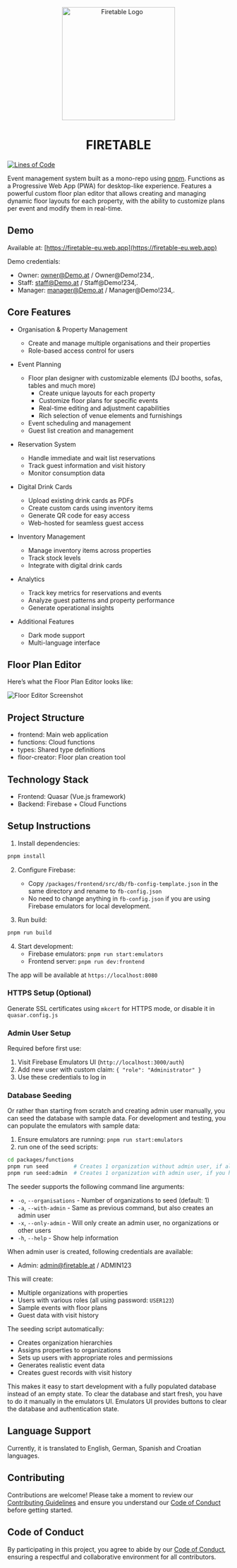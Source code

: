 <p align="center">
  <img src="packages/frontend/public/icons/icon-256x256.png" alt="Firetable Logo" width="256" height="256">
</p>

<h1 align="center">
FIRETABLE
</h1>

[![Lines of Code](https://sonarcloud.io/api/project_badges/measure?project=Smrtnyk_Firetable&metric=ncloc)](https://sonarcloud.io/summary/new_code?id=Smrtnyk_Firetable)

Event management system built as a mono-repo using [pnpm](https://pnpm.io/).
Functions as a Progressive Web App (PWA) for desktop-like experience.
Features a powerful custom floor plan editor that allows creating and managing dynamic floor layouts for each property, with the ability to customize plans per event and modify them in real-time.

## Demo
Available at: [https://firetable-eu.web.app](https://firetable-eu.web.app)

Demo credentials:
- Owner: owner@Demo.at / Owner@Demo!234,.
- Staff: staff@Demo.at / Staff@Demo!234,.
- Manager: manager@Demo.at / Manager@Demo!234,.

## Core Features

- Organisation & Property Management
  - Create and manage multiple organisations and their properties
  - Role-based access control for users

- Event Planning
    - Floor plan designer with customizable elements (DJ booths, sofas, tables and much more)
        - Create unique layouts for each property
        - Customize floor plans for specific events
        - Real-time editing and adjustment capabilities
        - Rich selection of venue elements and furnishings
  - Event scheduling and management
  - Guest list creation and management

- Reservation System
  - Handle immediate and wait list reservations
  - Track guest information and visit history
  - Monitor consumption data

- Digital Drink Cards
    - Upload existing drink cards as PDFs
    - Create custom cards using inventory items
    - Generate QR code for easy access
    - Web-hosted for seamless guest access

- Inventory Management
  - Manage inventory items across properties
  - Track stock levels
  - Integrate with digital drink cards

- Analytics
  - Track key metrics for reservations and events
  - Analyze guest patterns and property performance
  - Generate operational insights

- Additional Features
  - Dark mode support
  - Multi-language interface

## Floor Plan Editor

Here’s what the Floor Plan Editor looks like:

![Floor Editor Screenshot](screenshots/floor-editor.png)


## Project Structure

- frontend: Main web application
- functions: Cloud functions
- types: Shared type definitions
- floor-creator: Floor plan creation tool

## Technology Stack

- Frontend: Quasar (Vue.js framework)
- Backend: Firebase + Cloud Functions

## Setup Instructions

1. Install dependencies:
```bash
pnpm install
```

2. Configure Firebase:
   - Copy `/packages/frontend/src/db/fb-config-template.json` in the same directory and rename to `fb-config.json`
   - No need to change anything in `fb-config.json` if you are using Firebase emulators for local development.

3. Run build:
```bash
pnpm run build
```

4. Start development:
   - Firebase emulators: `pnpm run start:emulators`
   - Frontend server: `pnpm run dev:frontend`

The app will be available at `https://localhost:8080`

### HTTPS Setup (Optional)
Generate SSL certificates using `mkcert` for HTTPS mode, or disable it in `quasar.config.js`

### Admin User Setup
Required before first use:
1. Visit Firebase Emulators UI (`http://localhost:3000/auth`)
2. Add new user with custom claim: `{ "role": "Administrator" }`
3. Use these credentials to log in

### Database Seeding
Or rather than starting from scratch and creating admin user manually, you can seed the database with sample data.
For development and testing, you can populate the emulators with sample data:

1. Ensure emulators are running: `pnpm run start:emulators`
2. run one of the seed scripts:
```bash
cd packages/functions
pnpm run seed        # Creates 1 organization without admin user, if already created an admin user
pnpm run seed:admin  # Creates 1 organization with admin user, if you haven't created one yet
```

The seeder supports the following command line arguments:

* `-o`, `--organisations` - Number of organizations to seed (default: 1)
* `-a`, `--with-admin` - Same as previous command, but also creates an admin user
* `-x`, `--only-admin` - Will only create an admin user, no organizations or other users
* `-h`, `--help` - Show help information

When admin user is created, following credentials are available:
* Admin: admin@firetable.at / ADMIN123

This will create:
- Multiple organizations with properties
- Users with various roles (all using password: `USER123`)
- Sample events with floor plans
- Guest data with visit history

The seeding script automatically:
- Creates organization hierarchies
- Assigns properties to organizations
- Sets up users with appropriate roles and permissions
- Generates realistic event data
- Creates guest records with visit history

This makes it easy to start development with a fully populated database instead of an empty state.
To clear the database and start fresh, you have to do it manually in the emulators UI.
Emulators UI provides buttons to clear the database and authentication state.

## Language Support
Currently, it is translated to English, German, Spanish and Croatian languages.

## Contributing
Contributions are welcome! Please take a moment to review our [Contributing Guidelines](CONTRIBUTING.md) and ensure you understand our [Code of Conduct](CODE_OF_CONDUCT.md) before getting started.

## Code of Conduct
By participating in this project, you agree to abide by our [Code of Conduct](CODE_OF_CONDUCT.md), ensuring a respectful and collaborative environment for all contributors.

